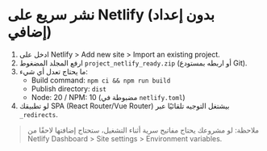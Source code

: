 # نشر سريع على Netlify (بدون إعداد إضافي)

1. ادخل على Netlify > Add new site > Import an existing project.
2. ارفع المجلد المضغوط `project_netlify_ready.zip` (أو اربطه بمستودع Git).
3. ما يحتاج تعدل أي شيء:
   - Build command: `npm ci && npm run build`
   - Publish directory: `dist`
   - Node: 20 / NPM: 10 (مضبوطة في `netlify.toml`)
4. لو تطبيقك SPA (React Router/Vue Router) بيشتغل التوجيه تلقائيًا عبر `_redirects`.

> ملاحظة: لو مشروعك يحتاج مفاتيح سرية أثناء التشغيل، ستحتاج إضافتها لاحقًا من Netlify Dashboard > Site settings > Environment variables.

